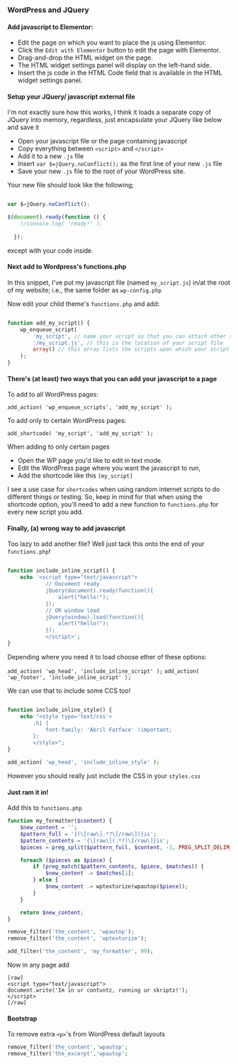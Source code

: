 ### WordPress and JQuery

#### Add javascript to Elementor:

- Edit the page on which you want to place the js using Elementor.
- Click the ```Edit with Elementor``` button to edit the page with Elementor.
- Drag-and-drop the HTML widget on the page.
- The HTML widget settings panel will display on the left-hand side.
- Insert the js code in the HTML Code field that is available in the HTML widget settings panel.

#### Setup your JQuery/ javascript external file

I'm not exactly sure how this works, I think it loads a separate copy of JQuery into memory, regardless, just encapsulate your JQuery like below and save it

- Open your javascript file or the page containing javascript
- Copy everything between ```<script>``` and ```</script>```
- Add it to a new ```.js``` file 
- Insert ```var $=jQuery.noConflict();``` as the first line of your new ```.js``` file
- Save your new ```.js``` file to the root of your WordPress site.


Your new file should look like the following;

```javascript

var $=jQuery.noConflict();

$(document).ready(function () {
    //console.log( 'ready!' );
    
  });

````

except with your code inside. 

#### Next add to Wordpress's functions.php

In this snippet, I've put my javascript file (named  ```my_script.js```) in/at the root of my website; i.e., the same folder as ```wp-config.php```

Now edit your child theme's ```functions.php``` and add:

```php

function add_my_script() {
    wp_enqueue_script(
        'my_script', // name your script so that you can attach other scripts and de-register, etc.
        '/my_script.js', // this is the location of your script file
        array() // this array lists the scripts upon which your script depends
    );
}
```

#### There's (at least) two ways that you can add your javascript to a page

To add to all WordPress pages:

```add_action( 'wp_enqueue_scripts', 'add_my_script' );```

To add only to certain WordPress pages:

```add_shortcode( 'my_script', 'add_my_script' ); ```

When adding to only certain pages

- Open the WP page you'd like to edit in text mode.
- Edit the WordPress page where you want the javascript to run,
- Add the shortcode like this ```[my_script]``` 

I see a use case for ```shortcodes``` when using random internet scripts to do different things or testing. So, keep in mind for that when using the  shortcode option, you'll need to add a new function to ```functions.php``` for every new script you add. 



#### Finally, (a) wrong way to add javascript

Too lazy to add another file? Well just tack this onto the end of your ```functions.php```!

```php

function include_inline_script() {
    echo '<script type="text/javascript">
            // Document ready
            jQuery(document).ready(function(){
                alert("hello!");
            });
            // OR window load
            jQuery(window).load(function(){
                alert("hello!");
            });
            </script>';
}

```

Depending where you need it to load choose ether of these options:

```add_action( 'wp_head', 'include_inline_script' );```
```add_action( 'wp_footer', 'include_inline_script' );```


We can use that to include some CCS too!

```php

function include_inline_style() {
    echo "<style type='text/css'>
        .h1 { 
            font-family: 'Abril Fatface' !important;
        };
        </style>";
}

add_action( 'wp_head', 'include_inline_style' );

```

However you should really just include the CSS in your ```styles.css```

#### Just ram it in!

Add this to ```functions.php```

```php
function my_formatter($content) {
    $new_content = '';
    $pattern_full = '{(\[raw\].*?\[/raw\])}is';
    $pattern_contents = '{\[raw\](.*?)\[/raw\]}is';
    $pieces = preg_split($pattern_full, $content, -1, PREG_SPLIT_DELIM_CAPTURE);

    foreach ($pieces as $piece) {
        if (preg_match($pattern_contents, $piece, $matches)) {
            $new_content .= $matches[1];
        } else {
            $new_content .= wptexturize(wpautop($piece));
        }
    }

    return $new_content;
}

remove_filter('the_content', 'wpautop');
remove_filter('the_content', 'wptexturize');

add_filter('the_content', 'my_formatter', 99);
```
Now in any page add 

```
[raw]
<script type="text/javascript">
document.write('Im in ur contuntz, running ur skriptz!');
</script>
[/raw]
```

#### Bootstrap

To remove extra ```<p>```'s from WordPress default layouts

```php
remove_filter('the_content','wpautop';
remove_filter('the_excerpt','wpautop';

```
